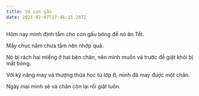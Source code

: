 ```yaml
---
title: Vá con gấu
date: 2021-02-07T17:46:15.287Z
---
```


Hôm nay mình định tắm cho con gấu bông để nó ăn Tết.

Mấy chục năm chưa tắm nên nhớp quá.

Nó bị rách hai miếng ở hai bên chân, nên mình muốn vá trước để giặt khỏi bị mất bông.

Với kỹ năng may vá thượng thừa học từ lớp 6, mình đã may được một chân.

Ngày mai mình sẽ vá chân còn lại rồi giặt luôn.
